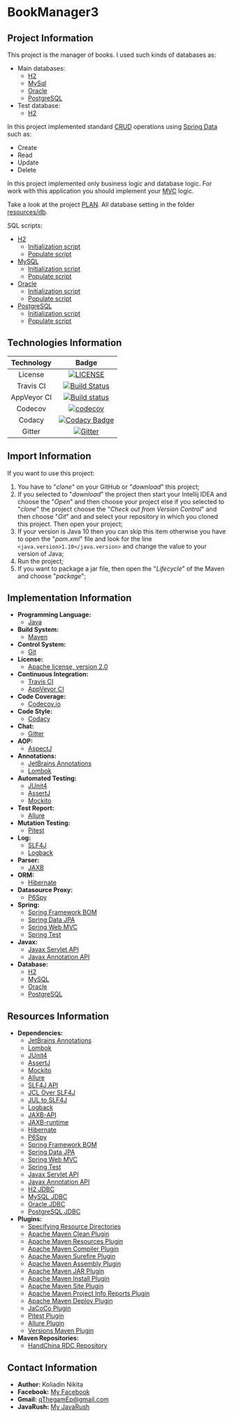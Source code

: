 # BookManager3

## Project Information
This project is the manager of books. I used such kinds of databases as:
* Main databases:
    * [H2](http://www.h2database.com/html/main.html)
    * [MySql](https://dev.mysql.com/)
    * [Oracle](https://www.oracle.com/database/)
    * [PostgreSQL](https://www.postgresql.org/)
* Test database:
    * [H2](http://www.h2database.com/html/main.html)

In this project implemented standard [CRUD](https://en.wikipedia.org/wiki/Create,_read,_update_and_delete) operations using [Spring Data](https://spring.io/projects/spring-data) such as:
* Create
* Read
* Update
* Delete

In this project implemented only business logic and database logic. For work with this application you should implement your [MVC](https://ru.wikipedia.org/wiki/Model-View-Controller) logic.

Take a look at the project [PLAN](PLAN.md). All database setting in the folder [resources/db](src/main/resources/db).

SQL scripts:
* [H2](src/main/resources/db/h2)
    * [Initialization script](src/main/resources/db/h2/initDB.sql)
    * [Populate script](src/main/resources/db/h2/populateDB.sql)
* [MySQL](src/main/resources/db/mysql)
    * [Initialization script](src/main/resources/db/mysql/initDB.sql)
    * [Populate script](src/main/resources/db/mysql/populateDB.sql)
* [Oracle](src/main/resources/db/oracle)
    * [Initialization script](src/main/resources/db/oracle/initDB.sql)
    * [Populate script](src/main/resources/db/oracle/populateDB.sql)
* [PostgreSQL](src/main/resources/db/postgresql)
    * [Initialization script](src/main/resources/db/postgresql/initDB.sql)
    * [Populate script](src/main/resources/db/postgresql/populateDB.sql)

## Technologies Information
| Technology     | Badge |
|:--------------:|:-----:|
| License        | [![LICENSE](https://img.shields.io/badge/LICENSE-Apache%202.0-blue.svg)](LICENSE) |
| Travis CI      | [![Build Status](https://travis-ci.org/qThegamEp/BookManager3.svg?branch=master)](https://travis-ci.org/qThegamEp/BookManager3) |
| AppVeyor CI    | [![Build status](https://ci.appveyor.com/api/projects/status/95k7375fc9bddrbt/branch/master?svg=true)](https://ci.appveyor.com/project/qThegamEp/bookmanager3/branch/master) |
| Codecov        | [![codecov](https://codecov.io/gh/qThegamEp/BookManager3/branch/master/graph/badge.svg)](https://codecov.io/gh/qThegamEp/BookManager3) |
| Codacy         | [![Codacy Badge](https://api.codacy.com/project/badge/Grade/236d354c91424309add9abdc91722f54)](https://www.codacy.com/app/qThegamEp/BookManager3?utm_source=github.com&amp;utm_medium=referral&amp;utm_content=qThegamEp/BookManager3&amp;utm_campaign=Badge_Grade) |
| Gitter         | [![Gitter](https://badges.gitter.im/qThegamEp/BookManager3.svg)](https://gitter.im/qThegamEp/BookManager3?utm_source=badge&utm_medium=badge&utm_campaign=pr-badge) |

## Import Information
If you want to use this project:
1. You have to "*clone*" on your GitHub or "*download*" this project;
2. If you selected to "*download*" the project then start your Intellij IDEA and choose the "*Open*" and then choose your project else if you selected to "*clone*" the project choose the "*Check out from Version Control*" and then choose "*Git*" and and select your repository in which you cloned this project. Then open your project;
3. If your version is Java 10 then you can skip this item otherwise you have to open the "*pom.xml*" file and look for the line `<java.version>1.10</java.version>` and change the value to your version of Java;
4. Run the project;
5. If you want to package a jar file, then open the "*Lifecycle*" of the Maven and choose "*package*";

## Implementation Information
* **Programming Language:**
    * [Java](https://en.wikipedia.org/wiki/Java_(programming_language))
* **Build System:**
    * [Maven](https://maven.apache.org/)
* **Control System:**
    * [Git](https://git-scm.com/)
* **License:**
    * [Apache license, version 2.0](http://www.apache.org/licenses/LICENSE-2.0)
* **Continuous Integration:**
    * [Travis CI](https://travis-ci.org/)
    * [AppVeyor CI](https://ci.appveyor.com)
* **Code Coverage:**
    * [Codecov.io](https://codecov.io/)
* **Code Style:**
    * [Codacy](https://www.codacy.com/)
* **Chat:**
    * [Gitter](https://gitter.im/)
* **AOP:**
    * [AspectJ](https://www.baeldung.com/aspectj)
* **Annotations:**
    * [JetBrains Annotations](https://blog.jetbrains.com/dotnet/2018/05/03/what-are-jetbrains-annotations/)
    * [Lombok](https://projectlombok.org/)
* **Automated Testing:**
    * [JUnit4](https://junit.org/junit4/)
    * [AssertJ](http://joel-costigliola.github.io/assertj/)
    * [Mockito](http://site.mockito.org/)
* **Test Report:**
    * [Allure](http://allure.qatools.ru/)
* **Mutation Testing:**
    * [Pitest](http://pitest.org/)
* **Log:**
    * [SLF4J](https://www.slf4j.org/)
    * [Logback](https://logback.qos.ch/)
* **Parser:**
    * [JAXB](https://docs.oracle.com/javase/tutorial/jaxb/)
* **ORM:**
    * [Hibernate](http://hibernate.org/)
* **Datasource Proxy:**
    * [P6Spy](https://p6spy.readthedocs.io/en/latest/index.html)
* **Spring:**
    * [Spring Framework BOM](https://www.baeldung.com/spring-maven-bom)
    * [Spring Data JPA](http://projects.spring.io/spring-data-jpa/)
    * [Spring Web MVC](https://docs.spring.io/spring/docs/current/spring-framework-reference/web.html)
    * [Spring Test](https://docs.spring.io/spring/docs/current/spring-framework-reference/testing.html)
* **Javax:**
    * [Javax Servlet API](https://tomcat.apache.org/tomcat-5.5-doc/servletapi/)
    * [Javax Annotation API](https://docs.oracle.com/javase/7/docs/api/javax/annotation/package-summary.html)
* **Database:**
    * [H2](http://www.h2database.com/html/main.html)
    * [MySQL](https://dev.mysql.com/)
    * [Oracle](https://www.oracle.com/database/)
    * [PostgreSQL](https://www.postgresql.org/)

## Resources Information
* **Dependencies:**
	* [JetBrains Annotations](https://mvnrepository.com/artifact/org.jetbrains/annotations)
	* [Lombok](https://mvnrepository.com/artifact/org.projectlombok/lombok)
	* [JUnit4](https://mvnrepository.com/artifact/junit/junit)
	* [AssertJ](https://mvnrepository.com/artifact/org.assertj/assertj-core)
    * [Mockito](https://mvnrepository.com/artifact/org.mockito/mockito-core)
    * [Allure](https://mvnrepository.com/artifact/io.qameta.allure/allure-junit4)
    * [SLF4J API](https://mvnrepository.com/artifact/org.slf4j/slf4j-api)
    * [JCL Over SLF4J](https://mvnrepository.com/artifact/org.slf4j/jcl-over-slf4j)
    * [JUL to SLF4J](https://mvnrepository.com/artifact/org.slf4j/jul-to-slf4j)
    * [Logback](https://mvnrepository.com/artifact/ch.qos.logback/logback-classic)
    * [JAXB-API](https://mvnrepository.com/artifact/javax.xml.bind/jaxb-api)
    * [JAXB-runtime](https://mvnrepository.com/artifact/org.glassfish.jaxb/jaxb-runtime)
    * [Hibernate](https://mvnrepository.com/artifact/org.hibernate/hibernate-core)
    * [P6Spy](https://mvnrepository.com/artifact/p6spy/p6spy)
    * [Spring Framework BOM](https://mvnrepository.com/artifact/org.springframework/spring-framework-bom)
    * [Spring Data JPA](https://mvnrepository.com/artifact/org.springframework.data/spring-data-jpa)
    * [Spring Web MVC](https://mvnrepository.com/artifact/org.springframework/spring-webmvc)
    * [Spring Test](https://mvnrepository.com/artifact/org.springframework/spring-test)
    * [Javax Servlet API](https://mvnrepository.com/artifact/javax.servlet/javax.servlet-api)
    * [Javax Annotation API](https://mvnrepository.com/artifact/javax.annotation/javax.annotation-api)
    * [H2 JDBC](https://mvnrepository.com/artifact/com.h2database/h2)
    * [MySQL JDBC](https://mvnrepository.com/artifact/mysql/mysql-connector-java)
    * [Oracle JDBC](https://mvnrepository.com/artifact/com.oracle/ojdbc7)
    * [PostgreSQL JDBC](https://mvnrepository.com/artifact/org.postgresql/postgresql)
* **Plugins:**
    * [Specifying Resource Directories](https://maven.apache.org/plugins/maven-resources-plugin/examples/resource-directory.html)
    * [Apache Maven Clean Plugin](https://maven.apache.org/plugins/maven-clean-plugin/)
    * [Apache Maven Resources Plugin](https://maven.apache.org/plugins/maven-resources-plugin/)
    * [Apache Maven Compiler Plugin](https://maven.apache.org/plugins/maven-compiler-plugin/)
    * [Apache Maven Surefire Plugin](https://maven.apache.org/components/surefire/maven-surefire-plugin/)
    * [Apache Maven Assembly Plugin](http://maven.apache.org/plugins/maven-assembly-plugin/)
    * [Apache Maven JAR Plugin](https://maven.apache.org/plugins/maven-jar-plugin/)
    * [Apache Maven Install Plugin](https://maven.apache.org/plugins/maven-install-plugin/)
    * [Apache Maven Site Plugin](https://maven.apache.org/plugins/maven-site-plugin/)
    * [Apache Maven Project Info Reports Plugin](https://maven.apache.org/plugins/maven-project-info-reports-plugin/)
    * [Apache Maven Deploy Plugin](http://maven.apache.org/plugins/maven-deploy-plugin/)
    * [JaCoCo Plugin](http://www.baeldung.com/jacoco)
    * [Pitest Plugin](http://pitest.org/quickstart/maven/)
    * [Allure Plugin](https://docs.qameta.io/allure/#_maven_6)
    * [Versions Maven Plugin](http://www.mojohaus.org/versions-maven-plugin/)
* **Maven Repositories:**
    * [HandChina RDC Repository](https://mvnrepository.com/repos/hand-china-rdc)

## Contact Information
* **Author:** Koliadin Nikita
* **Facebook:** [My Facebook](https://www.facebook.com/koliadin.nikita)
* **Gmail:** qThegamEp@gmail.com
* **JavaRush:** [My JavaRush](https://javarush.ru/users/1324097)
